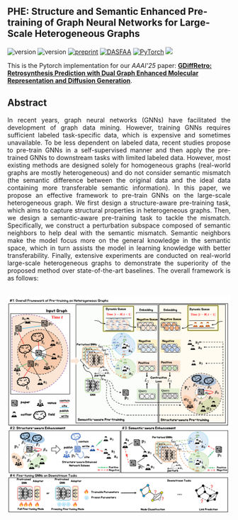 ## PHE: Structure and Semantic Enhanced Pre-training of Graph Neural Networks for Large-Scale Heterogeneous Graphs
![version](https://img.shields.io/badge/version-1.0.1-6395ED)
![version](https://img.shields.io/badge/license-MIT-9ACD32)
[![preprint](https://img.shields.io/badge/Preprint'25-EE4C2C)](https://arxiv.org/abs/2501.08001)
[![DASFAA](https://img.shields.io/badge/AAAI-2025-B57EDC)](https://aaai.org/conference/aaai/aaai-25/)
[![PyTorch](https://img.shields.io/badge/PyTorch-%23EE4C2C.svg?style=flat&logo=PyTorch&logoColor=white)](https://pytorch.org/)
![](https://img.shields.io/github/stars/sunshy-1/GDiffRetro?style=social) 

This is the Pytorch implementation for our *AAAI'25* paper: [**GDiffRetro: Retrosynthesis Prediction with Dual Graph Enhanced Molecular Representation and Diffusion Generation**](https://arxiv.org/abs/2501.08001). 

## Abstract
<div style="text-align: justify;">
In recent years, graph neural networks (GNNs) have facilitated the development of graph data mining. However, training GNNs requires sufficient labeled task-specific data, which is expensive and sometimes unavailable. To be less dependent on labeled data, recent studies propose to pre-train GNNs in a self-supervised manner and then apply the pre-trained GNNs to downstream tasks with limited labeled data. However, most existing methods are designed solely for homogeneous graphs (real-world graphs are mostly heterogeneous) and do not consider semantic mismatch (the semantic difference between the original data and the ideal data containing more transferable semantic information). In this paper, we propose an effective framework to pre-train GNNs on the large-scale heterogeneous graph. We first design a structure-aware pre-training task, which aims to capture structural properties in heterogeneous graphs. Then,  we design a semantic-aware pre-training task to tackle the mismatch. Specifically, we construct a perturbation subspace composed of semantic neighbors to help deal with the semantic mismatch. Semantic neighbors make the model focus more on the general knowledge in the semantic space, which in turn assists the model in learning knowledge with better transferability. Finally, extensive experiments are conducted on real-world large-scale heterogeneous graphs to demonstrate the superiority of the proposed method over state-of-the-art baselines. The overall framework is as follows:
<div> 
<br>

![Framework](fig/framework.png)
